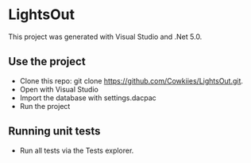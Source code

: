 # LightsOut

This project was generated with Visual Studio and .Net 5.0.

## Use the project

* Clone this repo: git clone https://github.com/Cowkiies/LightsOut.git.
* Open with Visual Studio
* Import the database with settings.dacpac
* Run the project


## Running unit tests

* Run all tests via the Tests explorer.